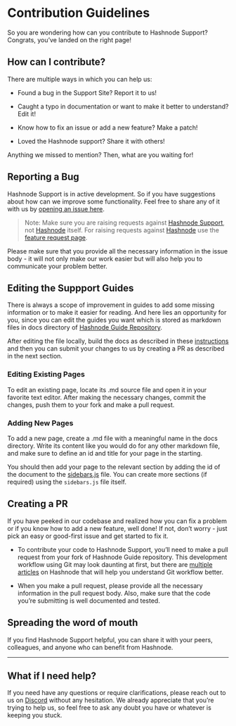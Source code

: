 # Contribution Guidelines

So you are wondering how can you contribute to Hashnode Support? Congrats, you’ve landed on the right page!

## How can I contribute? 

There are multiple ways in which you can help us:

- Found a bug in the Support Site? Report it to us!

- Caught a typo in documentation or want to make it better to understand? Edit it!

- Know how to fix an issue or add a new feature? Make a patch!

- Loved the Hashnode support? Share it with others!

Anything we missed to mention? Then, what are you waiting for!

## Reporting a Bug

Hashnode Support is in active development. So if you have suggestions about how can we improve some functionality. Feel free to share any of it with us by [opening an issue here](https://github.com/Hashnode/hashnode-guide/issues).

> Note: Make sure you are raising requests against [Hashnode Support](https://help.hashnode.com/), not [Hashnode](https://hashnode.com/) itself. For raising requests against [Hashnode](https://hashnode.com/) use the [feature request page](https://hashnode.com/feature-requests). 

Please make sure that you provide all the necessary information in the issue body - it will not only make our work easier but will also help you to communicate your problem better.

## Editing the Suppport Guides

There is always a scope of improvement in guides to add some missing information or to make it easier for reading. And here lies an opportunity for you, since you can edit the guides you want which is stored as markdown files in docs directory of [Hashnode Guide Repository](https://github.com/Hashnode/hashnode-guide).

After editing the file locally, build the docs as described in these [instructions](https://github.com/Hashnode/hashnode-guide#build) and then you can submit your changes to us by creating a PR as described in the next section.

### Editing Existing Pages

To edit an existing page, locate its .md source file and open it in your favorite text editor. After making the necessary changes, commit the changes, push them to your fork and make a pull request.

### Adding New Pages

To add a new page, create a .md file with a meaningful name in the docs directory. Write its content like you would do for any other markdown file, and make sure to define an id and title for your page in the starting.

You should then add your page to the relevant section by adding the id of the document to the [sidebars.js](https://github.com/Hashnode/hashnode-guide/blob/main/sidebars.js) file. You can create more sections (if required) using the `sidebars.js` file itself. 

## Creating a PR

If you have peeked in our codebase and realized how you can fix a problem or if you know how to add a new feature, well done! If not, don’t worry - just pick an easy or good-first issue and get started to fix it.

- To contribute your code to Hashnode Support, you’ll need to make a pull request from your fork of Hashnode Guide repository. This development workflow using Git may look daunting at first, but there are [multiple articles](https://hashnode.com/n/github) on Hashnode that will help you understand Git workflow better.

- When you make a pull request, please provide all the necessary information in the pull request body. Also, make sure that the code you’re submitting is well documented and tested. 

## Spreading the word of mouth

If you find Hashnode Support helpful, you can share it with your peers, colleagues, and anyone who can benefit from Hashnode. 

---

## What if I need help?

If you need have any questions or require clarifications, please reach out to us on [Discord](https://discord.gg/qsAQfxX) without any hesitation. We already appreciate that you’re trying to help us, so feel free to ask any doubt you have or whatever is keeping you stuck.
